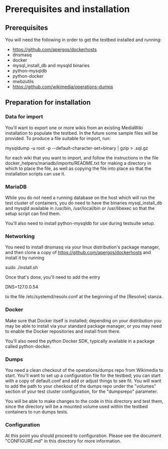 # Prerequisites and installation

## Prerequisites

You will need the following in order to get the testbed installed and running:

 - https://github.com/apergos/dockerhosts 
 - dnsmasq
 - docker
 - mysql_install_db and mysqld binaries
 - python-mysqldb
 - python-docker
 - mwbzutils
 - https://github.com/wikimedia/operations-dumps

## Preparation for installation

### Data for import

You'll want to export one or more wikis from an existing MediaWiki installation to populate the testbed.
In the future some sample files will be provided. To produce a file suitable for import, run:

  mysqldump -u root -p --default-character-set=binary <dbname> | gzip > <dbname>.sql.gz

for each wiki that you want to import, and follow the instructions in the file
docker_helpers/mariadb/imports/README.txt for making a directory in which to place the file, as well
as copying the file into place so that the installation scripts can use it.

### MariaDB

While you do not need a running database on the host which will run the test cluster of containers,
you do need to have the binaries mysql_install_db and mysqld available in /usr/bin, /usr/local/bin or
/usr/libexec so that the setup script can find them.

You'll also need to install python-mysqldb for use during testsuite setup.

### Networking

You need to install dnsmasq via your linux distribution's package manager, and then clone a copy
of https://github.com/apergos/dockerhosts and install it by running

  sudo ./install.sh

Once that's done, you'll need to add the entry

  DNS=127.0.0.54

to the file /etc/systemd/resolv.conf at the beginning of the [Resolve] stanza.

### Docker

Make sure that Docker itself is installed; depending on your distribution you may be able to install
via your standard package manager, or you may need to enable the Docker repositories and install from
there.

You'll also need the python Docker SDK, typically available in a package called python-docker.

### Dumps

You need a clean checkout of the operations/dumps repo from Wikimedia to start. You'll want to
set up a configuration file for the testbed; you can start with a copy of default.conf and add
or adjust things to see fit. You will want to add the path to your checkout of the dumps
repo under the "volumes" section of your test cluster configuration, for the "dumpsrepo" parameter.

You will be able to make changes to the code in this directory and test them, since the
directory will be a mounted volume used within the testbed containers to run dumps tests.

### Configuration

At this point you should proceed to configuration. Please see the document "CONFIGURE.md"
in this directory for more information.


